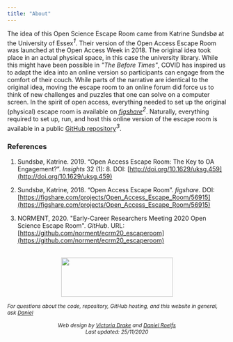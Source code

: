 ```yaml
---
title: "About"
---
```


The idea of this Open Science Escape Room came from Katrine Sundsbø at the University of Essex<sup style="font-size: 10pt;">_1_</sup>. Their version of the Open Access Escape Room was launched at the Open Access Week in 2018. The original idea took place in an actual physical space, in this case the university library. While this might have been possible in _"The Before Times"_, COVID has inspired us to adapt the idea into an online version so participants can engage from the comfort of their couch. While parts of the narrative are identical to the original idea, moving the escape room to an online forum did force us to think of new challenges and puzzles that one can solve on a computer screen. In the spirit of open access, everything needed to set up the original (physical) escape room is available on [_figshare_](https://figshare.com/projects/Open_Access_Escape_Room/56915)<sup style="font-size: 10pt;">_2_</sup>. Naturally, everything required to set up, run, and host this online version of the escape room is available in a public [GitHub repository](https://github.com/norment/ecrm20_escaperoom)<sup style="font-size: 10pt;">_3_</sup>.

### References

1.  Sundsbø, Katrine. 2019. “Open Access Escape Room: The Key to OA Engagement?”. _Insights_ 32 (1): 8. DOI: [http://doi.org/10.1629/uksg.459](http://doi.org/10.1629/uksg.459)

1.  Sundsbø, Katrine, 2018. “Open Access Escape Room”. _figshare_. DOI: [https://figshare.com/projects/Open_Access_Escape_Room/56915](https://figshare.com/projects/Open_Access_Escape_Room/56915)

1.  NORMENT, 2020. "Early-Career Researchers Meeting 2020 Open Science Escape Room". _GitHub_. URL: [https://github.com/norment/ecrm20_escaperoom](https://github.com/norment/ecrm20_escaperoom)

<br>

<div align="center">
    <a href="https://www.med.uio.no/norment/english/" target="_blank">
        <img src="/images/norment_christmas.png" style="height:90px;width:257px"/>
    </a>
</div>

<span style="font-size: 12px;">_For questions about the code, repository, GitHub hosting, and this website in general, ask [Daniel](mailto:daniel.roelfs@medisin.uio.no)_</span>

<div style="text-align: center; font-size: 12px; font-style: italic">Web design by <a href="https://github.com/victoriadrake" target="_blank">Victoria Drake</a> and <a href="https://github.com/danielroelfs" target="_blank">Daniel Roelfs</a></div>

<div style="text-align: center; font-size: 12px; font-style: italic">Last updated: 25/11/2020</div>

